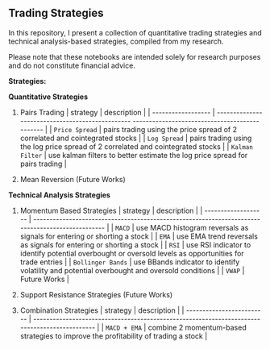 ## **Trading Strategies**

In this repository, I present a collection of quantitative trading strategies and technical analysis-based strategies, compiled from my research.

Please note that these notebooks are intended solely for research purposes and do not constitute financial advice.

**Strategies:**

**Quantitative Strategies**

1. Pairs Trading
    | strategy           | description                                                                                     |
    | ------------------ | ------------------------------------------------ ---------------------------------------------- |
    | `Price Spread`     | pairs trading using the price spread of 2 correlated and cointegrated stocks                    |
    | `Log Spread`       | pairs trading using the log price spread of 2 correlated and cointegrated stocks                |
    | `Kalman Filter`    | use kalman filters to better estimate the log price spread for pairs trading                    |

2. Mean Reversion (Future Works)


**Technical Analysis Strategies**

1. Momentum Based Strategies
    | strategy            | description                                                                                      |
    | ------------------- | ------------------------------------------------------------------------------------------------ |
    | `MACD`              | use MACD histogram reversals as signals for entering or shorting a stock                         |
    | `EMA`               | use EMA trend reversals as signals for entering or shorting a stock                              |
    | `RSI`               | use RSI indicator to identify potential overbought or oversold levels as opportunities for trade entries                                                                                                                  |
    | `Bollinger Bands`   | use BBands indicator to identify volatility and potential overbought and oversold conditions     |
    | `VWAP`              | Future Works                                                                                     |

2. Support Resistance Strategies (Future Works)


3. Combination Strategies
    | strategy                  | description                                                                                   |
    | ------------------------- | --------------------------------------------------------------------------------------------- |
    | `MACD + EMA`              | combine 2 momentum-based strategies to improve the profitability of trading a stock           |